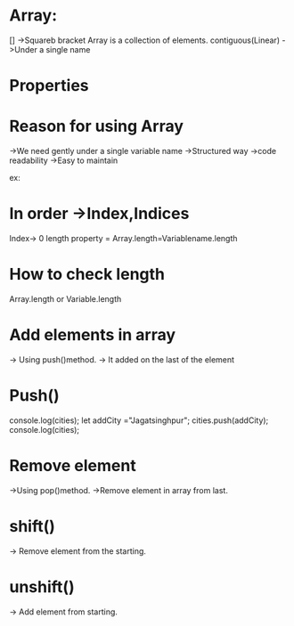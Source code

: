 # Array:
[] ->Squareb bracket
Array is a collection of elements.
contiguous(Linear)
->Under a single name

# Properties
# Reason for using Array
->We need gently under a single variable name
->Structured way
->code readability
->Easy to maintain

ex: 

 # In order ->Index,Indices
Index-> 0
length property = Array.length=Variablename.length


# How to check length
Array.length or Variable.length

# Add elements in array
-> Using push()method.
-> It added on the last  of the element

# Push()

console.log(cities);
let addCity ="Jagatsinghpur";
cities.push(addCity);
console.log(cities);

# Remove element
->Using pop()method.
->Remove element in array from last.

# shift()
-> Remove element from the starting.


# unshift()
-> Add element from starting.


